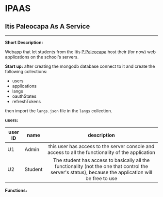# IPAAS

## Itis Paleocapa As A Service

---

**Short Description:**

Webapp that let students from the Itis [P.Paleocapa](https://www.itispaleocapa.edu.it/) host their (for now) web applications on the school's servers.

**Start up:**
after creating the mongodb database connect to it and create the following collections:

- users
- applications
- langs
- oauthStates
- refreshTokens

then import the `langs.json` file in the `langs` collection.

**users:**

| user ID | name    |                                                                      description                                                                      |
| ------- | ------- | :---------------------------------------------------------------------------------------------------------------------------------------------------: |
| U1      | Admin   |                           this user has access to the server console and access to all the functionality of the application                           |
| U2      | Student | The student has access to basically all the functionality (not the one that control the server's status), because the application will be free to use |

**Functions:**
